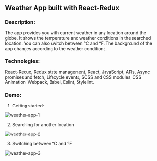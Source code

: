 ## Weather App built with React-Redux
### Description: 
The app provides you with current weather in any location around the globe. It shows the temperature and weather conditions in the searched location. You can also switch between °C and °F. The background of the app changes according to the weather conditions.

### Technologies: 
React-Redux, Redux state management, React, JavaScript, APIs, Async promises and fetch, Lifecycle events, SCSS and CSS modules, CSS Animation, Webpack, Babel, Eslint, Stylelint.

### Demo:
1. Getting started:

![weather-app-1](https://user-images.githubusercontent.com/66952678/100876611-8625ca00-349f-11eb-8214-9030c7821a9e.gif)

2. Searching for another location

![weather-app-2](https://user-images.githubusercontent.com/66952678/100877125-401d3600-34a0-11eb-8ae7-26d59806123f.gif)

3. Switching between °C and °F

![weather-app-3](https://user-images.githubusercontent.com/66952678/100877458-b752ca00-34a0-11eb-86e3-72d0f3b3bf83.gif)


